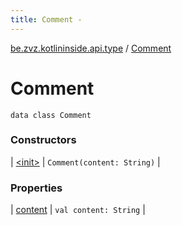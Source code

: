 ```yaml
---
title: Comment - 
---
```


[be.zvz.kotlininside.api.type](../index.html) / [Comment](./index.html)

# Comment

`data class Comment`

### Constructors

| [&lt;init&gt;](-init-.html) | `Comment(content: String)` |

### Properties

| [content](content.html) | `val content: String` |

